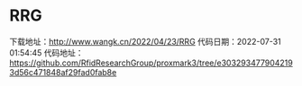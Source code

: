 # RRG
下载地址：http://www.wangk.cn/2022/04/23/RRG
代码日期：2022-07-31 01:54:45
代码地址：https://github.com/RfidResearchGroup/proxmark3/tree/e3032934779042193d56c471848af29fad0fab8e
